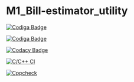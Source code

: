 # M1_Bill-estimator_utility




[![Codiga Badge](https://api.codiga.io/project/31268/score/svg)](https://app.codiga.io/public/project/31268/M1_Bill-estimator_utility/dashboard)


[![Codiga Badge](https://api.codiga.io/project/31268/status/svg)](https://app.codiga.io/public/project/31268/M1_Bill-estimator_utility/dashboard)



[![Codacy Badge](https://app.codacy.com/project/badge/Grade/0ba7fa87d4d649768113231bd4784968)](https://www.codacy.com/gh/chaitalirokhade/M1_Bill-estimator_utility/dashboard?utm_source=github.com&amp;utm_medium=referral&amp;utm_content=chaitalirokhade/M1_Bill-estimator_utility&amp;utm_campaign=Badge_Grade)


[![C/C++ CI](https://github.com/chaitalirokhade/M1_Bill-estimator_utility/actions/workflows/c-cpp.yml/badge.svg)](https://github.com/chaitalirokhade/M1_Bill-estimator_utility/actions/workflows/c-cpp.yml)

[![Cppcheck](https://github.com/chaitalirokhade/M1_Bill-estimator_utility/actions/workflows/static.yml/badge.svg)](https://github.com/chaitalirokhade/M1_Bill-estimator_utility/actions/workflows/static.yml)
